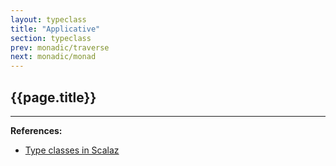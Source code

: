 ```yaml
---
layout: typeclass
title: "Applicative"
section: typeclass
prev: monadic/traverse
next: monadic/monad
---
```


## {{page.title}}

---

**References:**
- [Type classes in Scalaz](https://scalaz.github.io/7/typeclass/index.html)
